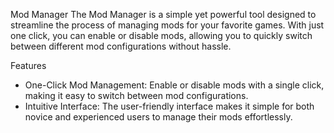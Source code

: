 Mod Manager
The Mod Manager is a simple yet powerful tool designed to streamline the process of managing mods for your favorite games. With just one click, you can enable or disable mods, allowing you to quickly switch between different mod configurations without hassle.

Features
- One-Click Mod Management: Enable or disable mods with a single click, making it easy to switch between mod configurations.
- Intuitive Interface: The user-friendly interface makes it simple for both novice and experienced users to manage their mods effortlessly.
